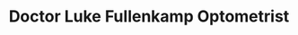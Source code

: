 ---
title: "Doctor Luke Fullenkamp Optometrist"
url: /cincinnati/doctor-luke-fullenkamp-optometrist/
shop: Optiker
---